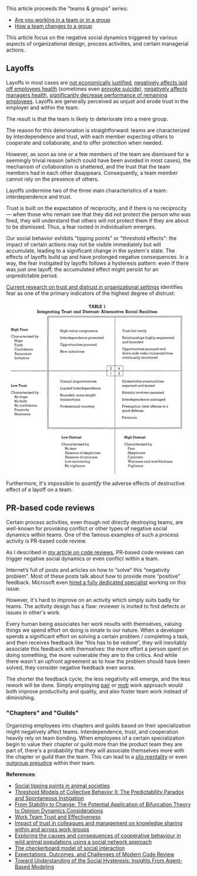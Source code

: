 This article proceeds the "teams & groups" series:
- [Are you working in a team or in a group](https://www.linkedin.com/pulse/you-working-team-group-vitaly-sharovatov-2ipwf/)
- [How a team changes to a group](https://www.linkedin.com/pulse/how-team-changes-group-vitaly-sharovatov-y8gce)

This article focus on the negative social dynamics triggered by various aspects of organizational design, process activities, and certain managerial actions.

## Layoffs

Layoffs in most cases are [not economically justified](https://www.careerusa.org/jobs/179-resources/168-career-files/158-16-must-read-articles/372-lay-off-the-layoffs.html), [negatively affects laid off employees health](https://pubmed.ncbi.nlm.nih.gov/11199253/) (sometimes even [provoke suicide](https://journals.sagepub.com/doi/full/10.1177/0004867414521502)), [negatively affects managers health](https://onlinelibrary.wiley.com/doi/10.1002/hrm.20102), [significantly decrease performance of remaining employees](https://www.econstor.eu/bitstream/10419/174038/1/dp11128.pdf). Layoffs are generally perceived as unjust and erode trust in the employer and within the team.

The result is that the team is likely to deteriorate into a mere group.

The reason for this deterioration is straightforward: teams are characterized by interdependence and trust, with each member expecting others to cooperate and collaborate, and to offer protection when needed.

However, as soon as one or a few members of the team are dismissed for a seemingly trivial reason (which could have been avoided in most cases), the mechanism of collaboration is shattered, and the trust that the team members had in each other disappears. Consequently, a team member cannot rely on the presence of others.

Layoffs undermine two of the three main characteristics of a team: interdependence and trust.

Trust is built on the expectation of reciprocity, and if there is no reciprocity — when those who remain see that they did not protect the person who was fired, they will understand that others will not protect them if they are about to be dismissed. Thus, a fear rooted in individualism emerges.

Our social behavior exhibits "tipping points" or "threshold effects": the impact of certain actions may not be visible immediately but will accumulate, leading to a significant change in the system's state. The effects of layoffs build up and have prolonged negative consequences. In a way, the fear instigated by layoffs follows a hysteresis pattern: even if there was just one layoff, the accumulated effect might persist for an unpredictable period.

[Current research on trust and distrust in organizational settings](https://www.jstor.org/stable/259288) identifies fear as one of the primary indicators of the highest degree of distrust:

![trust-distrust](/img/trust-distrust.png)

Furthermore, it's impossible to _quantify_ the adverse effects of destructive effect of a layoff on a team.

## PR-based code reviews

Certain process activities, even though not directly destroying teams, are well-known for provoking conflict or other types of negative social dynamics within teams. One of the famous examples of such a process activity is PR-based code review.

As I described in [my article on code reviews](https://qase.io/blog/code-review-alternatives/#social-dynamics), PR-based code reviews can trigger negative social dynamics or even conflict within a team.

Internet’s full of posts and articles on how to “solve” this “negativity problem”. Most of these posts talk about how to provide more “positive” feedback. Microsoft even [hired a fully dedicated specialist](https://www.michaelagreiler.com/accept-code-review-feedback/?ref=hackernoon.com) working on this issue.

However, it's hard to improve on an activity which simply suits badly for teams. The activity design has a flaw: reviewer is invited to find defects or issues in other's work.

Every human being associates her work results with themselves, valuing things we spend effort on doing is innate to our nature. When a developer spends a significant effort on solving a certain problem / completing a task, and then receives feedback like “this has to be redone”, they will inevitably associate this feedback with themselves: the more effort a person spent on doing something, the more vulnerable they are to the critics. And while there wasn't an upfront agreement as to how the problem should have been solved, they consider negative feedback even worse.

The shorter the feedback cycle, the less negativity will emerge, and the less rework will be done.
Simply employing [pair](https://qase.io/blog/pair-programming/) or [mob](https://qase.io/blog/mob-programming/) work approach would both improve productivity and quality, and also foster team work instead of diminishing.

### "Chapters" and "Guilds"

Organizing employees into chapters and guilds based on their specialization might negatively affect teams. Interdependence, trust, and cooperation heavily rely on team bonding. When employees of a certain specialization begin to value their chapter or guild more than the product team they are part of, there's a probability that they will associate themselves more with the chapter or guild than the team. This can lead to a [silo mentality](https://www.investopedia.com/terms/s/silo-mentality.asp) or even [outgroup prejudice](https://opentextbc.ca/socialpsychology/chapter/ingroup-favoritism-and-prejudice/) within their team.

**References**:
- [Social tipping points in animal societies](https://royalsocietypublishing.org/doi/10.1098/rspb.2018.1282)
- [Threshold Models of Collective Behavior II: The Predictability Paradox and Spontaneous Instigation](https://www.researchgate.net/publication/347175703_Threshold_Models_of_Collective_Behavior_II_The_Predictability_Paradox_and_Spontaneous_Instigation)
- [From Stability to Change: The Potential Application of Bifurcation Theory to Opinion Dynamics Considerations](https://arxiv.org/pdf/2311.05488.pdf)
- [Work Team Trust and Effectiveness](https://www.researchgate.net/publication/235260441_Work_Team_Trust_and_Effectiveness)
- [Impact of trust in colleagues and management on knowledge sharing within and across work groups](https://www.researchgate.net/publication/228413672_Impact_of_trust_in_colleagues_and_management_on_knowledge_sharing_within_and_across_work_groups)
- [Exploring the causes and consequences of cooperative behaviour in wild animal populations using a social network approach](https://onlinelibrary.wiley.com/doi/10.1111/brv.12757)
- [The checkerboard model of social interaction](https://www.tandfonline.com/doi/abs/10.1080/0022250X.1971.9989791)
- [Expectations, Outcomes, and Challenges of Modern Code Review](http://sback.it/publications/icse2013.pdf)
- [Toward Understanding of the Social Hysteresis: Insights From Agent-Based Modeling](https://journals.sagepub.com/doi/10.1177/17456916231195361)
